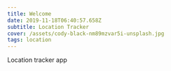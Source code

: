```yaml
---
title: Welcome
date: 2019-11-18T06:40:57.658Z
subtitle: Location Tracker
cover: /assets/cody-black-nm89mzvar5i-unsplash.jpg
tags: location
---
```

Location tracker app
